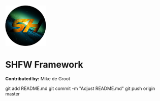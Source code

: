 ![GitHub Logo](doc/logo_full.png)

# SHFW Framework


**Contributed by:** Mike de Groot

git add README.md
git commit -m "Adjust README.md"
git push origin master